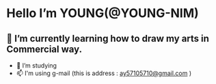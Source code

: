 # Hello  I’m YOUNG(@YOUNG-NIM) 

## 🌱 I’m currently learning how to draw my arts in Commercial way.
- 💞️ I’m studying 
- 📫 I'm using g-mail (this is address : ay57105710@gmail.com )

<!---
YOUNG-NIM/YOUNG-NIM is a ✨ special ✨ repository because its `README.md` (this file) appears on your GitHub profile.
You can click the Preview link to take a look at your changes.
--->
